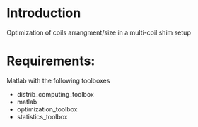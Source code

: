 # Introduction
Optimization of coils arrangment/size in a multi-coil shim setup

# Requirements:
Matlab with the following toolboxes 
* distrib_computing_toolbox
* matlab
* optimization_toolbox
* statistics_toolbox
